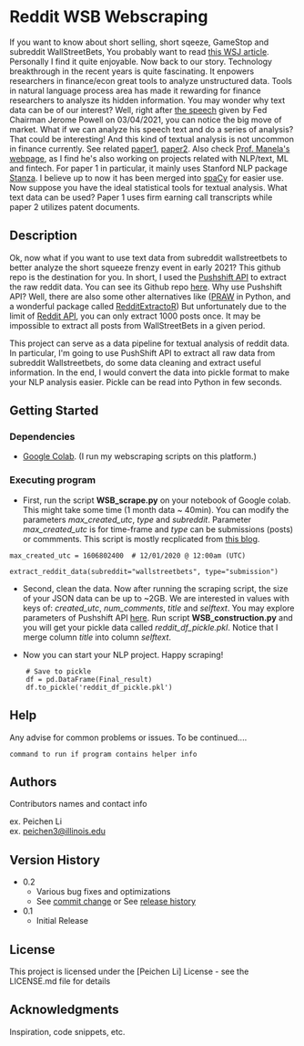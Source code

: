 # Reddit WSB Webscraping

If you want to know about short selling, short sqeeze, GameStop and subreddit WallStreetBets, You probably want to read [this WSJ article](https://www.gq.com.au/success/finance/your-guide-to-gamestop-rwallstreetbets-and-the-short-squeeze-that-has-wall-st-in-chaos/news-story/46e90e8b16744794bfaadd5089afcc15).
Personally I find it quite enjoyable. Now back to our story. Technology breakthrough in the recent years is quite fascinating. It enpowers researchers in finance/econ great tools to analyze unstructured data.
Tools in natural language process area has made it rewarding for finance researchers to analysze its hidden information. You may wonder why text data can be of our interest? Well, right after [the speech](https://www.wsj.com/articles/feds-powell-to-take-questions-on-job-market-interest-rates-bond-yields-11614872817) given by Fed Chairman Jerome Powell on 03/04/2021, you can notice the big move of market.
What if we can analyze his speech text and do a series of analysis? That could be interesting! And this kind of textual analysis is not uncommon in finance currently. See related [paper1](https://github.com/MS20190155/Measuring-Corporate-Culture-Using-Machine-Learning),
[paper2](https://papers.ssrn.com/sol3/papers.cfm?abstract_id=3286887). Also check [Prof. Manela's webpage](http://apps.olin.wustl.edu/faculty/manela/), as I find he's also working on projects related with NLP/text, ML and fintech.
For paper 1 in particular, it mainly uses Stanford NLP package [Stanza](https://stanfordnlp.github.io/stanza/index.html). I believe up to now it has been merged into [spaCy](https://spacy.io/universe/project/spacy-stanza) for easier use.
Now suppose you have the ideal statistical tools for textual analysis. What text data can be used? Paper 1 uses firm earning call transcripts while paper 2 utilizes patent documents.

## Description

Ok, now what if you want to use text data from subreddit wallstreetbets to better analyze the short squeeze frenzy event in early 2021? This github repo is the destination for you.
In short, I used the [Pushshift API](https://pushshift.io/) to extract the raw reddit data. You can see its Github repo [here](https://github.com/pushshift/api).
Why use Pushshift API? Well, there are also some other alternatives like ([PRAW](https://praw.readthedocs.io/en/latest/) in Python, and a wonderful package called [RedditExtractoR](https://cran.r-project.org/web/packages/RedditExtractoR/RedditExtractoR.pdf))
But unfortunately due to the limit of [Reddit API](https://www.reddit.com/dev/api/), you can only extract 1000 posts once. It may be impossible to extract all posts from WallStreetBets in a given period.

This project can serve as a data pipeline for textual analysis of reddit data. In particular, I'm going to use PushShift API to extract all raw data from subreddit Wallstreetbets, do some data cleaning and extract useful information.
In the end, I would convert the data into pickle format to make your NLP analysis easier. Pickle can be read into Python in few seconds.

## Getting Started

### Dependencies

* [Google Colab](https://colab.research.google.com/). (I run my webscraping scripts on this platform.)


### Executing program

* First, run the script **WSB_scrape.py** on your notebook of Google colab. This might take some time (1 month data ~ 40min). You can modify the parameters *max_created_utc*, *type* and *subreddit*. Parameter *max_created_utc* is for time-frame and *type* can be submissions (posts) or commments. This script is mostly recplicated from [this blog](https://www.osrsbox.com/blog/2019/03/18/watercooler-scraping-an-entire-subreddit-2007scape/).
```
max_created_utc = 1606802400  # 12/01/2020 @ 12:00am (UTC)

extract_reddit_data(subreddit="wallstreetbets", type="submission")
```
* Second, clean the data. Now after running the scraping script, the size of your JSON data can be up to ~2GB. We are interested in values with keys of: *created_utc*, *num_comments*, *title* and *selftext*. You may explore parameters of Pushshift API [here](https://pushshift.io/). Run script **WSB_construction.py** and you will get your pickle data called *reddit_df_pickle.pkl*. Notice that I merge column *title* into column *selftext*.

* Now you can start your NLP project. Happy scraping!
```
    # Save to pickle
    df = pd.DataFrame(Final_result)
    df.to_pickle('reddit_df_pickle.pkl')
```
## Help

Any advise for common problems or issues. To be continued....
```
command to run if program contains helper info
```

## Authors

Contributors names and contact info

ex. Peichen Li  
ex. peichen3@illinois.edu

## Version History

* 0.2
    * Various bug fixes and optimizations
    * See [commit change]() or See [release history]()
* 0.1
    * Initial Release

## License

This project is licensed under the [Peichen Li] License - see the LICENSE.md file for details

## Acknowledgments

Inspiration, code snippets, etc.

